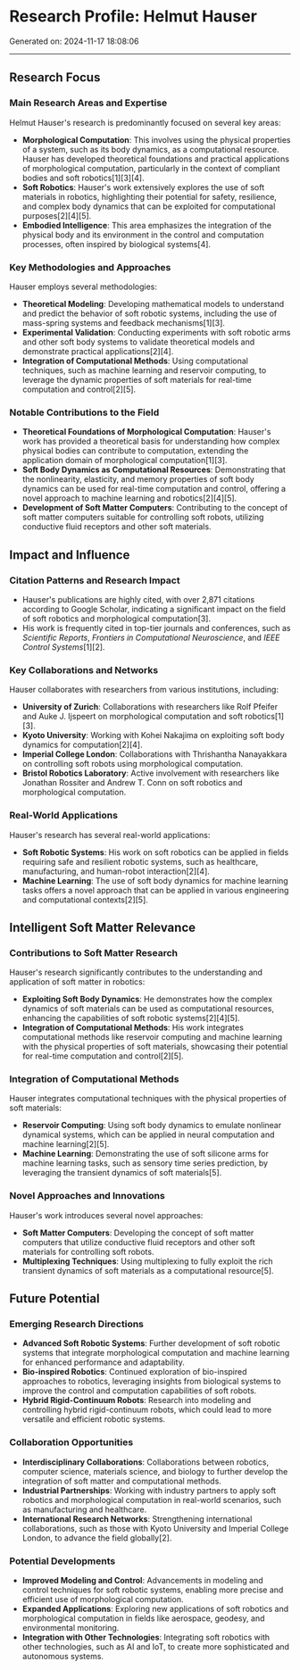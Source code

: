 # Research Profile: Helmut Hauser

Generated on: 2024-11-17 18:08:06

---

## Research Focus

### Main Research Areas and Expertise
Helmut Hauser's research is predominantly focused on several key areas:
- **Morphological Computation**: This involves using the physical properties of a system, such as its body dynamics, as a computational resource. Hauser has developed theoretical foundations and practical applications of morphological computation, particularly in the context of compliant bodies and soft robotics[1][3][4].
- **Soft Robotics**: Hauser's work extensively explores the use of soft materials in robotics, highlighting their potential for safety, resilience, and complex body dynamics that can be exploited for computational purposes[2][4][5].
- **Embodied Intelligence**: This area emphasizes the integration of the physical body and its environment in the control and computation processes, often inspired by biological systems[4].

### Key Methodologies and Approaches
Hauser employs several methodologies:
- **Theoretical Modeling**: Developing mathematical models to understand and predict the behavior of soft robotic systems, including the use of mass-spring systems and feedback mechanisms[1][3].
- **Experimental Validation**: Conducting experiments with soft robotic arms and other soft body systems to validate theoretical models and demonstrate practical applications[2][4].
- **Integration of Computational Methods**: Using computational techniques, such as machine learning and reservoir computing, to leverage the dynamic properties of soft materials for real-time computation and control[2][5].

### Notable Contributions to the Field
- **Theoretical Foundations of Morphological Computation**: Hauser's work has provided a theoretical basis for understanding how complex physical bodies can contribute to computation, extending the application domain of morphological computation[1][3].
- **Soft Body Dynamics as Computational Resources**: Demonstrating that the nonlinearity, elasticity, and memory properties of soft body dynamics can be used for real-time computation and control, offering a novel approach to machine learning and robotics[2][4][5].
- **Development of Soft Matter Computers**: Contributing to the concept of soft matter computers suitable for controlling soft robots, utilizing conductive fluid receptors and other soft materials.

## Impact and Influence

### Citation Patterns and Research Impact
- Hauser's publications are highly cited, with over 2,871 citations according to Google Scholar, indicating a significant impact on the field of soft robotics and morphological computation[3].
- His work is frequently cited in top-tier journals and conferences, such as _Scientific Reports_, _Frontiers in Computational Neuroscience_, and _IEEE Control Systems_[1][2].

### Key Collaborations and Networks
Hauser collaborates with researchers from various institutions, including:
- **University of Zurich**: Collaborations with researchers like Rolf Pfeifer and Auke J. Ijspeert on morphological computation and soft robotics[1][3].
- **Kyoto University**: Working with Kohei Nakajima on exploiting soft body dynamics for computation[2][4].
- **Imperial College London**: Collaborations with Thrishantha Nanayakkara on controlling soft robots using morphological computation.
- **Bristol Robotics Laboratory**: Active involvement with researchers like Jonathan Rossiter and Andrew T. Conn on soft robotics and morphological computation.

### Real-World Applications
Hauser's research has several real-world applications:
- **Soft Robotic Systems**: His work on soft robotics can be applied in fields requiring safe and resilient robotic systems, such as healthcare, manufacturing, and human-robot interaction[2][4].
- **Machine Learning**: The use of soft body dynamics for machine learning tasks offers a novel approach that can be applied in various engineering and computational contexts[2][5].

## Intelligent Soft Matter Relevance

### Contributions to Soft Matter Research
Hauser's research significantly contributes to the understanding and application of soft matter in robotics:
- **Exploiting Soft Body Dynamics**: He demonstrates how the complex dynamics of soft materials can be used as computational resources, enhancing the capabilities of soft robotic systems[2][4][5].
- **Integration of Computational Methods**: His work integrates computational methods like reservoir computing and machine learning with the physical properties of soft materials, showcasing their potential for real-time computation and control[2][5].

### Integration of Computational Methods
Hauser integrates computational techniques with the physical properties of soft materials:
- **Reservoir Computing**: Using soft body dynamics to emulate nonlinear dynamical systems, which can be applied in neural computation and machine learning[2][5].
- **Machine Learning**: Demonstrating the use of soft silicone arms for machine learning tasks, such as sensory time series prediction, by leveraging the transient dynamics of soft materials[5].

### Novel Approaches and Innovations
Hauser's work introduces several novel approaches:
- **Soft Matter Computers**: Developing the concept of soft matter computers that utilize conductive fluid receptors and other soft materials for controlling soft robots.
- **Multiplexing Techniques**: Using multiplexing to fully exploit the rich transient dynamics of soft materials as a computational resource[5].

## Future Potential

### Emerging Research Directions
- **Advanced Soft Robotic Systems**: Further development of soft robotic systems that integrate morphological computation and machine learning for enhanced performance and adaptability.
- **Bio-inspired Robotics**: Continued exploration of bio-inspired approaches to robotics, leveraging insights from biological systems to improve the control and computation capabilities of soft robots.
- **Hybrid Rigid-Continuum Robots**: Research into modeling and controlling hybrid rigid-continuum robots, which could lead to more versatile and efficient robotic systems.

### Collaboration Opportunities
- **Interdisciplinary Collaborations**: Collaborations between robotics, computer science, materials science, and biology to further develop the integration of soft matter and computational methods.
- **Industrial Partnerships**: Working with industry partners to apply soft robotics and morphological computation in real-world scenarios, such as manufacturing and healthcare.
- **International Research Networks**: Strengthening international collaborations, such as those with Kyoto University and Imperial College London, to advance the field globally[2].

### Potential Developments
- **Improved Modeling and Control**: Advancements in modeling and control techniques for soft robotic systems, enabling more precise and efficient use of morphological computation.
- **Expanded Applications**: Exploring new applications of soft robotics and morphological computation in fields like aerospace, geodesy, and environmental monitoring.
- **Integration with Other Technologies**: Integrating soft robotics with other technologies, such as AI and IoT, to create more sophisticated and autonomous systems.